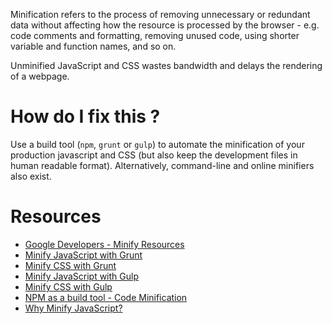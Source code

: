 Minification refers to the process of removing unnecessary or redundant data without affecting how the resource is processed by the browser - e.g. code comments and formatting, removing unused code, using shorter variable and function names, and so on.

Unminified JavaScript and CSS wastes bandwidth and delays the rendering of a webpage.

# How do I fix this ?

Use a build tool (`npm`, `grunt` or `gulp`) to automate the minification of your production javascript and CSS (but also keep the development files in human readable format). Alternatively, command-line and online minifiers also exist.

# Resources

* [Google Developers - Minify Resources](https://developers.google.com/speed/docs/insights/MinifyResources?hl=en)
* [Minify JavaScript with Grunt](https://github.com/gruntjs/grunt-contrib-uglify)
* [Minify CSS with Grunt](https://github.com/gruntjs/grunt-contrib-cssmin)
* [Minify JavaScript with Gulp](https://www.npmjs.com/package/gulp-minify)
* [Minify CSS with Gulp](https://www.npmjs.com/package/gulp-cssmin)
* [NPM as a build tool - Code Minification](http://www.sitepoint.com/guide-to-npm-as-a-build-tool/#code-minification)
* [Why Minify JavaScript?](http://engineeredweb.com/blog/why-minify-javascript/)
